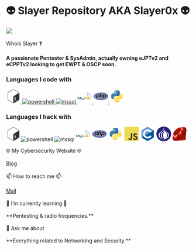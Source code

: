 <h1 align="left">👽 Slayer Repository AKA Slayer0x 👽</h1>
<img src="https://img.freepik.com/vector-premium/banner-hacker-e-iconos-datos-fondo-abstracto_436959-482.jpg?w=1800" />

Whois Slayer ❓
<br> <br> **A passionate Pentester &  SysAdmin, actually owning eJPTv2 and eCPPTv2 looking to get EWPT & OSCP soon.**

<h3 align="left">Languages I code with</h3>
<p align="left"> <a href="https://www.gnu.org/software/bash/" target="_blank" rel="noreferrer"> <img src="https://raw.githubusercontent.com/devicons/devicon/1119b9f84c0290e0f0b38982099a2bd027a48bf1/icons/bash/bash-original.svg" alt="bash" width="40" height="40"/> </a>  <a href="https://www.microsoft.com/en-us/sql-server" target="_blank" rel="noreferrer"> <img src="https://camo.githubusercontent.com/610c81cfbc96d7305b49fdc59fae4c30da9fb5da841c1770cb906008bfce5463/68747470733a2f2f7777772e6672656569636f6e73706e672e636f6d2f7468756d62732f706f7765727368656c6c2d69636f6e2f706f7765727368656c6c2d69636f6e2d302e706e67" alt="powershell" width="40" height="40" /> <img src="https://www.svgrepo.com/show/303229/microsoft-sql-server-logo.svg" alt="mssql" width="40" height="40"/> </a> <a href="https://www.mysql.com/" target="_blank" rel="noreferrer"> <img src="https://raw.githubusercontent.com/devicons/devicon/master/icons/mysql/mysql-original-wordmark.svg" alt="mysql" width="40" height="40"/> </a> <a href="https://www.php.net" target="_blank" rel="noreferrer"> <img src="https://raw.githubusercontent.com/devicons/devicon/master/icons/php/php-original.svg" alt="php" width="40" height="40"/> </a> <a href="https://www.python.org" target="_blank" rel="noreferrer"> <img src="https://raw.githubusercontent.com/devicons/devicon/master/icons/python/python-original.svg" alt="python" width="40" height="40"/> </a>  </p>
<h3 align="left">Languages I hack with</h3>
<p align="left">
<img src="https://raw.githubusercontent.com/devicons/devicon/1119b9f84c0290e0f0b38982099a2bd027a48bf1/icons/bash/bash-original.svg" alt="bash" width="40" height="40"/><img src="https://camo.githubusercontent.com/610c81cfbc96d7305b49fdc59fae4c30da9fb5da841c1770cb906008bfce5463/68747470733a2f2f7777772e6672656569636f6e73706e672e636f6d2f7468756d62732f706f7765727368656c6c2d69636f6e2f706f7765727368656c6c2d69636f6e2d302e706e67" alt="powershell" width="40" height="40" /> <img src="https://www.svgrepo.com/show/303229/microsoft-sql-server-logo.svg" alt="mssql" width="40" height="40"/> 
<img src="https://raw.githubusercontent.com/devicons/devicon/master/icons/mysql/mysql-original-wordmark.svg" alt="mysql" width="40" height="40"/>  
<img src="https://raw.githubusercontent.com/devicons/devicon/master/icons/php/php-original.svg" alt="php" width="40" height="40"/>  
<img src="https://raw.githubusercontent.com/devicons/devicon/master/icons/python/python-original.svg" alt="python" width="40" height="40"/> 

<img src="https://raw.githubusercontent.com/devicons/devicon/1119b9f84c0290e0f0b38982099a2bd027a48bf1/icons/javascript/javascript-original.svg" alt="javascript" width="40" height="40" />
<img src="https://raw.githubusercontent.com/devicons/devicon/1119b9f84c0290e0f0b38982099a2bd027a48bf1/icons/c/c-original.svg" alt="C" width="40" height="40" />
<img src="https://raw.githubusercontent.com/devicons/devicon/1119b9f84c0290e0f0b38982099a2bd027a48bf1/icons/perl/perl-original.svg" alt="perl" width="40" height="40" />
<img src="https://raw.githubusercontent.com/devicons/devicon/1119b9f84c0290e0f0b38982099a2bd027a48bf1/icons/ruby/ruby-original.svg" alt="ruby" width="40" height="40" />

</p>
🌐 My Cybersecurity Website 🌐 <br> <br>
<a href="https://slayer0x.github.io/#"> Blog </a><br> <br>
📫 How to reach me 📫 <br> <br>
<a href="mailto:slayernode@gmail.com">Mail</a> <br> <br>
📝 I’m currently learning 📝 <br> <br>
**Pentesting & radio frequencies.**  <br> <br>
💬 Ask me about  <br> <br>
**Everything related to Networking and Security.**
